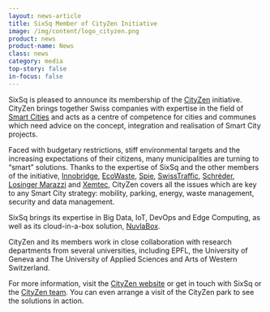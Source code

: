 ```yaml
---
layout: news-article
title: SixSq Member of CityZen Initiative
image: /img/content/logo_cityzen.png
product: news
product-name: News
class: news
category: media
top-story: false
in-focus: false
---
```


SixSq is pleased to announce its membership of the [CityZen](http://cityzen.ch/cityzen.html) initiative. CityZen brings together Swiss companies with expertise in the field of [Smart Cities](http://media.sixsq.com/blog/what-is-a-smart-city) and acts as a centre of competence for cities and communes which need advice on the concept, integration and realisation of Smart City projects.

Faced with budgetary restrictions, stiff environmental targets and the increasing expectations of their citizens, many municipalities are turning to “smart” solutions. Thanks to the expertise of SixSq and the other members of the initiative, [Innobridge](http://www.innobridge.com/), [EcoWaste](http://www.ecowaste.ch/#home), [Spie](https://www.spie.ch/en/), [SwissTraffic](http://www.swisstraffic.ch/), [Schréder](http://www.schreder.com/), [Losinger Marazzi](http://www.losinger-marazzi.ch/fr/) and [Xemtec](http://www.xemtec.com/), CityZen covers all the issues which are key to any Smart City strategy: mobility, parking, energy, waste management, security and data management.

SixSq brings its expertise in Big Data, IoT, DevOps and Edge Computing, as well as its cloud-in-a-box solution, [NuvlaBox](/products/nuvlabox/index.html).

CityZen and its members work in close collaboration with research departments from several universities, including EPFL, the University of Geneva and The University of Applied Sciences and Arts of Western Switzerland.

For more information, visit the [CityZen website](http://cityzen.ch/cityzen.html) or get in touch with SixSq or the [CityZen team](http://cityzen.ch/cityzen/short_form.html). You can even arrange a visit of the CityZen park to see the solutions in action. 